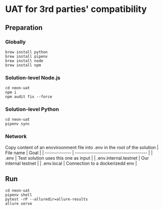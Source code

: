 # UAT for 3rd parties' compatibility

## Preparation

### Globally
```
brew install python
brew install pipenv
brew install node
brew install npm
```

### Solution-level Node.js
```
cd neon-uat
npm i
npm audit fix --force
```
### Solution-level Python
```
cd neon-uat
pipenv sync
```

### Network
Copy content of an envviroonment file into .env in the root of the solution
| File name     | Goal                                 |
| ------------- | ------------------------------------ |
| .env          | Test solution uses this one as input |
| .env.internal.testnet  | Our internal testnet        |
| .env.local   | Connection to a dockerizedd env       |

## Run
```
cd neon-uat
pipenv shell
pytest -rP --alluredir=allure-results
allure serve
```
